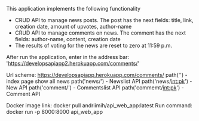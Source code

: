 
This application implements the following functionality
- CRUD API to manage news posts. The post  has the next fields: title, link, creation date, amount of upvotes, author-name
- CRUD API to manage comments on news. The comment has the next fields: author-name, content, creation date
- The results of voting for the news are reset to zero at 11:59 p.m.


After run the application, enter in the address bar:
 'https://developsapiapp2.herokuapp.com/comments/'


Url scheme:
https://developsapiapp.herokuapp.com/comments/
    path('') - index page show all news
    path('news/') - Newslist API
    path('news/<int:pk>') - New API
    path('comment/') - Commentslist API
    path('commemt/<int:pk>') - Comment API

Docker image link:
docker pull andriimih/api_web_app:latest
Run command:
docker run -p 8000:8000 api_web_app